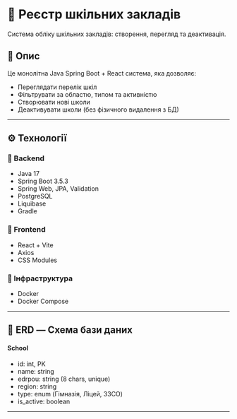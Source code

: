 # 📘 Реєстр шкільних закладів

Система обліку шкільних закладів: створення, перегляд та деактивація.

## 📌 Опис

Це монолітна Java Spring Boot + React система, яка дозволяє:

- Переглядати перелік шкіл
- Фільтрувати за областю, типом та активністю
- Створювати нові школи
- Деактивувати школи (без фізичного видалення з БД)

---

## ⚙️ Технології

### 🔹 Backend
- Java 17
- Spring Boot 3.5.3
- Spring Web, JPA, Validation
- PostgreSQL
- Liquibase
- Gradle

### 🔸 Frontend
- React + Vite
- Axios
- CSS Modules

### 🐳 Інфраструктура
- Docker
- Docker Compose

---

## 📁 ERD — Схема бази даних

#### School
- id: int, PK
- name: string
- edrpou: string (8 chars, unique)
- region: string
- type: enum (Гімназія, Ліцей, ЗЗСО)
- is_active: boolean

---

